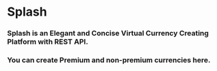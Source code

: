 # Splash


### Splash is an Elegant and Concise Virtual Currency Creating Platform with REST API.

### You can create Premium and non-premium currencies here.